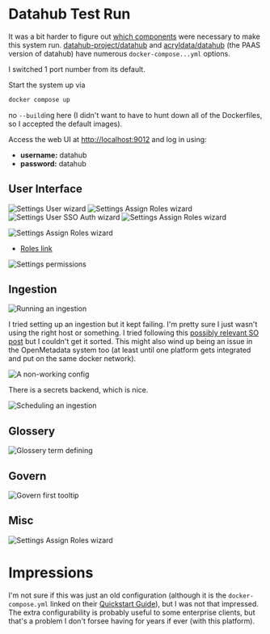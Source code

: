 # Datahub Test Run

It was a bit harder to figure out [which components](https://datahubproject.io/docs/architecture/architecture) were necessary to make this system run. [datahub-project/datahub](https://github.com/datahub-project/datahub/tree/master/docker) and [acryldata/datahub](https://github.com/acryldata/datahub/tree/master/docker) (the PAAS version of datahub) have numerous `docker-compose...yml` options.

I switched 1 port number from its default.

Start the system up via

```bash
docker compose up
```

no `--build`ing here (I didn't want to have to hunt down all of the Dockerfiles, so I accepted the default images).

Access the web UI at [http://localhost:9012](http://localhost:9012) and log in using:

* **username:** datahub
* **password:** datahub

## User Interface
![Settings User wizard](setting_user_wizard_01.png)
![Settings Assign Roles wizard](settings_user_wizard_02_sso.png)
![Settings User SSO Auth wizard](settings_user_wizard_03_invite.png)
![Settings Assign Roles wizard](settings_user_wizard_04_assign_roles.png)

![Settings Assign Roles wizard](settings_roles_wizard.png)
* [Roles link](https://datahubproject.io/docs/authorization/roles)

![Settings permissions](settings_manage_permissions_interface.png)

## Ingestion
![Running an ingestion](ingestion_running.png)

I tried setting up an ingestion but it kept failing. I'm pretty sure I just wasn't using the right host or something. I tried following this [possibly relevant SO post](https://stackoverflow.com/questions/74677369/docker-network-connect-to-postgres-db-from-datahub-or-openmetadata-locally) but I couldn't get it sorted. This might also wind up being an issue in the OpenMetadata system too (at least until one platform gets integrated and put on the same docker network).

![A non-working config](new_ingestion_source_advanced_config.png)

There is a secrets backend, which is nice.

![Scheduling an ingestion](ingestion_scheduling.png)

## Glossery

![Glossery term defining](glossery_term_defn_page.png)

## Govern

![Govern first tooltip](govern_domains_wizard.png)

## Misc
![Settings Assign Roles wizard](following_landing_page_tool_tip.png)


# Impressions

I'm not sure if this was just an old configuration (although it is the `docker-compose.yml` linked on their [Quickstart Guide](https://datahubproject.io/docs/quickstart)), but I was not that impressed. The extra configurability is probably useful to some enterprise clients, but that's a problem I don't forsee having for years if ever (with this platform).